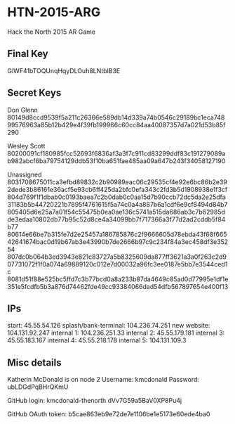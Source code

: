 # HTN-2015-ARG
Hack the North 2015 AR Game

## Final Key
GlWF41bTOQUnqHqyDLOuh8LNtblB3E

## Secret Keys

Don Glenn
80149d8ccd9539f5a211c26366e589db14d339a74b0546c29189bc1eca74899576963a85b12b429e4f39fb199966c60cc84aa40087357d7a021d53b85f290

Wesley Scott
80200091cf180985fcc52693f6836af3a3f7c911cd83299ddf83c191279089ab982abcf6ba79754129ddb53f10ba651fae485aa09a647b243f34058127190

Unassigned
8031708675011ca3efbd89832c2b90989eac06c29535cf4e92e6bc86b2e392dede3b86161e36acf5e93cb6ff425da2bfc0efa343c2fd3b5d1908938e1f3cf
804d769f1f1dbab0c0193baea7c2b0dab0c0aa15d7b90ccb72dc5da2e25dfa31183b5b44720221b7895f4761615f5a74c0a4a887b6a1cdf6e9cf8494d84b7
805405d6e25a7a01f54c55475b0ea0ae136c5741a515da686ab3c7b62985dde3edaa10802db77b95c52d8ce4a34099bb7f717366a3f77d2ad2cddb5f84b77
80614e66be7b315fe7d2e25457a186785876c2f9666605d78ebda43f68f66542641674bac0d19b67ab3e43990b7de2666b97c9c234f84a3ec458df3e35254
807dc0b064b3ed3943e821c83727a5b8325609da877ff3621a3a0f263c2d907731072f1f0a074a69889120c012e7d00032a96fc3ee0187e5bb7e3544ced1c
8081d51f88e525bc5ffd7c3b77bcd0a8a233b87da4649c85ad0d77995e1df1e351e5fcdfb5b3a876d74462fde49cc93384066dad54dfb567897654e400f13

## IPs

start: 45.55.54.126
splash/bank-terminal: 104.236.74.251
new website: 104.131.92.247
internal 1: 104.236.251.33
internal 2: 45.55.179.181
internal 3: 45.55.183.167
internal 4: 45.55.218.178
internal 5: 104.131.109.3


## Misc details
Katherin McDonald is on node 2
Username: kmcdonald
Password: ubLDGdPqBHrQKmU

GitHub login:
kmcdonald-thenorth
dVv7G59a5BaV0XP8Pu4j

GitHub OAuth token:
b5cae863eb9e72de7e1106be1e5173e60ede4ba0

